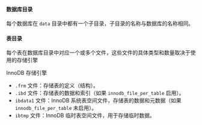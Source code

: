 #### 数据库目录

每个数据库在 `data` 目录中都有一个子目录，子目录的名称与数据库的名称相同。

#### 表目录

每个表在数据库目录中对应一个或多个文件，这些文件的具体类型和数量取决于使用的存储引擎

InnoDB 存储引擎

- `.frm` 文件：存储表的定义（结构）。
- `.ibd` 文件：存储表的数据和索引（如果 `innodb_file_per_table` 启用）。
- `ibdata1` 文件：InnoDB 系统表空间文件，存储表的数据和元数据（如果 `innodb_file_per_table` 未启用）。
- `ibtmp` 文件：InnoDB 临时表空间文件，用于存储临时数据。


